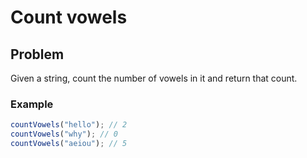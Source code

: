 # Count vowels

## Problem

Given a string, count the number of vowels in it and return that count.

### Example

```ts
countVowels("hello"); // 2
countVowels("why"); // 0
countVowels("aeiou"); // 5
```
